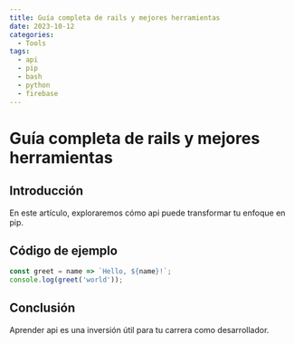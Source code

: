 ```yaml
---
title: Guía completa de rails y mejores herramientas
date: 2023-10-12
categories:
  - Tools
tags:
  - api
  - pip
  - bash
  - python
  - firebase
---
```


# Guía completa de rails y mejores herramientas

## Introducción

En este artículo, exploraremos cómo api puede transformar tu enfoque en pip.

## Código de ejemplo

```javascript
const greet = name => `Hello, ${name}!`;
console.log(greet('world'));
```

## Conclusión

Aprender api es una inversión útil para tu carrera como desarrollador.